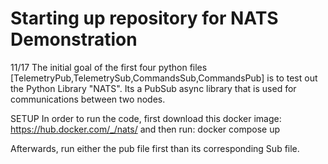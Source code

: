 # Starting up repository for NATS Demonstration

11/17
The initial goal of the first four python files [TelemetryPub,TelemetrySub,CommandsSub,CommandsPub] is to test out the Python Library "NATS". 
Its a PubSub async library that is used for communications between two nodes.

SETUP
In order to run the code, first download this docker image:
https://hub.docker.com/_/nats/ 
and then run:
docker compose up

Afterwards, run either the pub file first than its corresponding Sub file.


